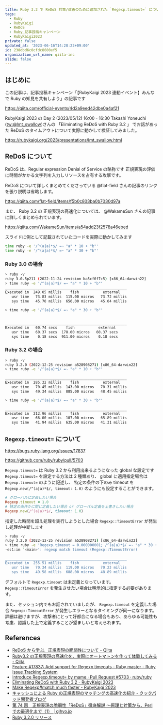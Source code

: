 ```yaml
---
title: Ruby 3.2 で ReDoS 対策/改善のために追加された `Regexp.timeout=` について
tags:
  - Ruby
  - RubyKaigi
  - ReDoS
  - Ruby_記事投稿キャンペーン
  - RubyKaigi2023
private: false
updated_at: '2023-06-16T14:28:22+09:00'
id: 238dbd6c0cfdc8600ef5
organization_url_name: qiita-inc
slide: false
---
```


## はじめに

この記事は、記事投稿キャンペーン「【RubyKaigi 2023 連動イベント】みんなで Ruby の知見を共有しよう」の記事です

https://qiita.com/official-events/4d2a9eed42dbe0a4af21

RubyKaigi 2023 の Day 2 (2023/05/12) 16:00 - 16:30 Takashi Yoneuchi ([tw:@lmt_swallow](https://twitter.com/lmt_swallow))さんの 「Eliminating ReDoS with Ruby 3.2 」 でお話があった ReDoS のタイムアウトについて実際に動かして検証してみました。

https://rubykaigi.org/2023/presentations/lmt_swallow.html

## ReDoS について

ReDoS は、Regular expression Denial of Service の略称です
正規表現の評価に時間がかかる文字列を入力しリソースを占有する攻撃です。

ReDoS について詳しくまとめてくださっている @flat-field さんの記事のリンクを張り説明は省略します。

https://qiita.com/flat-field/items/f5b0c803ba0b7030d97a

また、 Ruby 3.2 の 正規表現の高速化については、 @WakameSun さんの記事に詳しくまとめられています。

https://qiita.com/WakameSun/items/a54add23f2578a46ebed

スライドに例として記載されていたコードを実際に動かしてみます

```bash
time ruby -e '/^(a|a)*$/ =~ "a" * 10 + "b"'
time ruby -e '/^(a|a)*$/ =~ "a" * 30 + "b"'
```

### Ruby 3.0 の場合

```bash
> ruby -v
ruby 3.0.5p211 (2022-11-24 revision ba5cf0f7c5) [x86_64-darwin22]
> time ruby -e '/^(a|a)*$/ =~ "a" * 10 + "b"'
________________________________________________________
Executed in  249.05 millis    fish           external
   usr time   73.83 millis  115.00 micros   73.72 millis
   sys time   45.70 millis  656.00 micros   45.04 millis

> time ruby -e '/^(a|a)*$/ =~ "a" * 30 + "b"'


________________________________________________________
Executed in   60.74 secs    fish           external
   usr time   60.37 secs  178.00 micros   60.37 secs
   sys time    0.18 secs  911.00 micros    0.18 secs

```

### Ruby 3.2 の場合

```bash
> ruby -v
ruby 3.2.0 (2022-12-25 revision a528908271) [x86_64-darwin22]
> time ruby -e '/^(a|a)*$/ =~ "a" * 10 + "b"'

________________________________________________________
Executed in  285.32 millis    fish           external
   usr time   70.45 millis  143.00 micros   70.31 millis
   sys time   49.34 millis  885.00 micros   48.45 millis

> time ruby -e '/^(a|a)*$/ =~ "a" * 30 + "b"'

________________________________________________________
Executed in  212.96 millis    fish           external
   usr time   66.00 millis  107.00 micros   65.89 millis
   sys time   41.94 millis  635.00 micros   41.31 millis

```

## `Regexp.timeout=` について

https://bugs.ruby-lang.org/issues/17837

https://github.com/ruby/ruby/pull/5703

`Regexp.timeout=` は Ruby 3.2 から利用出来るようになった global な設定です
`Regexp.timeout=` を設定する方法は 2 種類あり、 global に適用指定場合は `Regexp.timeout=` のように記述し、 特定の条件の下のみ timeout を `Regexp.new(/^(a|a)*$/, timeout: 1.0)` のようにも設定することができます。

```ruby
# グローバルに定義したい場合
Regexp.timeout = 1.0
# 特定の条件かに閉じ定義したい場合 or グローバル定義を上書きしたい場合
Regexp.new(/^(a|a)*$/, timeout: 1.0)
```

指定した時間を超え処理を実行しようとした場合 `Regexp::TimeoutError` が発生し処理が中断します

```bash
> ruby -v
ruby 3.2.0 (2022-12-25 revision a528908271) [x86_64-darwin22]
> time ruby -e 'Regexp.timeout = 0.000000001; /^(a|a)*$/ =~ "a" * 30 + "b"'
-e:1:in `<main>': regexp match timeout (Regexp::TimeoutError)

________________________________________________________
Executed in  255.51 millis    fish           external
   usr time   70.34 millis  119.00 micros   70.23 millis
   sys time   49.58 millis  688.00 micros   48.89 millis

```

デフォルトで `Regexp.timeout` は未定義となっています。
`Regexp::TimeoutError` を発生させたい場合は明示的に指定する必要があります。

また、セッション内でもお話されていましたが、 `Regexp.timeout` を定義した場合
`Regexp::TimeoutError` が発生しエラーとなるタイミングが同一になります。
詳細は避けますが、攻撃者にとって好都合になる場合もあり、あらゆる可能性も考慮、認識した上で定義することが望ましいと考えられます。

## References

- [ReDoS から学ぶ，正規表現の脆弱性について - Qiita](https://qiita.com/flat-field/items/f5b0c803ba0b7030d97a)
- [Ruby3.2 の正規表現の高速化を、実際にオートマトンを作って体験してみる - Qiita](https://qiita.com/WakameSun/items/a54add23f2578a46ebed)
- [Feature #17837: Add support for Regexp timeouts - Ruby master - Ruby Issue Tracking System](https://bugs.ruby-lang.org/issues/17837)
- [Introduce Regexp.timeout= by mame · Pull Request #5703 · ruby/ruby](https://github.com/ruby/ruby/pull/5703)
- [Eliminating ReDoS with Ruby 3.2 - RubyKaigi 2023](https://rubykaigi.org/2023/presentations/lmt_swallow.html)
- [Make Regexp#match much faster - RubyKaigi 2023](https://rubykaigi.org/2023/presentations/makenowjust.html#day1)
- [キャッシュによる Ruby の正規表現のマッチングの高速化の紹介 - クックパッド開発者ブログ](https://techlife.cookpad.com/entry/2022/12/12/162023)
- [第 74 回　正規表現の脆弱性「ReDoS」徹底解説 ～原理と対策から、Perl での最適化まで（1） | gihyo.jp](https://gihyo.jp/dev/serial/01/perl-hackers-hub/007401)
- [Ruby 3.2.0 リリース](https://www.ruby-lang.org/ja/news/2022/12/25/ruby-3-2-0-released/)
